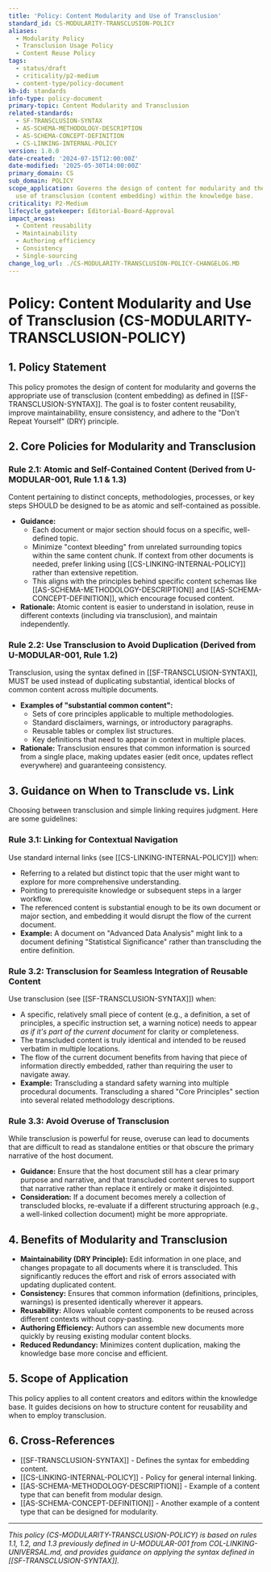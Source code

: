 ```yaml
---
title: 'Policy: Content Modularity and Use of Transclusion'
standard_id: CS-MODULARITY-TRANSCLUSION-POLICY
aliases:
  - Modularity Policy
  - Transclusion Usage Policy
  - Content Reuse Policy
tags:
  - status/draft
  - criticality/p2-medium
  - content-type/policy-document
kb-id: standards
info-type: policy-document
primary-topic: Content Modularity and Transclusion
related-standards:
  - SF-TRANSCLUSION-SYNTAX
  - AS-SCHEMA-METHODOLOGY-DESCRIPTION
  - AS-SCHEMA-CONCEPT-DEFINITION
  - CS-LINKING-INTERNAL-POLICY
version: 1.0.0
date-created: '2024-07-15T12:00:00Z'
date-modified: '2025-05-30T14:00:00Z'
primary_domain: CS
sub_domain: POLICY
scope_application: Governs the design of content for modularity and the appropriate
  use of transclusion (content embedding) within the knowledge base.
criticality: P2-Medium
lifecycle_gatekeeper: Editorial-Board-Approval
impact_areas:
  - Content reusability
  - Maintainability
  - Authoring efficiency
  - Consistency
  - Single-sourcing
change_log_url: ./CS-MODULARITY-TRANSCLUSION-POLICY-CHANGELOG.MD
---
```

# Policy: Content Modularity and Use of Transclusion (CS-MODULARITY-TRANSCLUSION-POLICY)

## 1. Policy Statement

This policy promotes the design of content for modularity and governs the appropriate use of transclusion (content embedding) as defined in [[SF-TRANSCLUSION-SYNTAX]]. The goal is to foster content reusability, improve maintainability, ensure consistency, and adhere to the "Don't Repeat Yourself" (DRY) principle.

## 2. Core Policies for Modularity and Transclusion

### Rule 2.1: Atomic and Self-Contained Content (Derived from U-MODULAR-001, Rule 1.1 & 1.3)
Content pertaining to distinct concepts, methodologies, processes, or key steps SHOULD be designed to be as atomic and self-contained as possible.
*   **Guidance:**
    *   Each document or major section should focus on a specific, well-defined topic.
    *   Minimize "context bleeding" from unrelated surrounding topics within the same content chunk. If context from other documents is needed, prefer linking using [[CS-LINKING-INTERNAL-POLICY]] rather than extensive repetition.
    *   This aligns with the principles behind specific content schemas like [[AS-SCHEMA-METHODOLOGY-DESCRIPTION]] and [[AS-SCHEMA-CONCEPT-DEFINITION]], which encourage focused content.
*   **Rationale:** Atomic content is easier to understand in isolation, reuse in different contexts (including via transclusion), and maintain independently.

### Rule 2.2: Use Transclusion to Avoid Duplication (Derived from U-MODULAR-001, Rule 1.2)
Transclusion, using the syntax defined in [[SF-TRANSCLUSION-SYNTAX]], MUST be used instead of duplicating substantial, identical blocks of common content across multiple documents.
*   **Examples of "substantial common content":**
    *   Sets of core principles applicable to multiple methodologies.
    *   Standard disclaimers, warnings, or introductory paragraphs.
    *   Reusable tables or complex list structures.
    *   Key definitions that need to appear in context in multiple places.
*   **Rationale:** Transclusion ensures that common information is sourced from a single place, making updates easier (edit once, updates reflect everywhere) and guaranteeing consistency.

## 3. Guidance on When to Transclude vs. Link

Choosing between transclusion and simple linking requires judgment. Here are some guidelines:

### Rule 3.1: Linking for Contextual Navigation
Use standard internal links (see [[CS-LINKING-INTERNAL-POLICY]]) when:
*   Referring to a related but distinct topic that the user might want to explore for more comprehensive understanding.
*   Pointing to prerequisite knowledge or subsequent steps in a larger workflow.
*   The referenced content is substantial enough to be its own document or major section, and embedding it would disrupt the flow of the current document.
*   **Example:** A document on "Advanced Data Analysis" might link to a document defining "Statistical Significance" rather than transcluding the entire definition.

### Rule 3.2: Transclusion for Seamless Integration of Reusable Content
Use transclusion (see [[SF-TRANSCLUSION-SYNTAX]]) when:
*   A specific, relatively small piece of content (e.g., a definition, a set of principles, a specific instruction set, a warning notice) needs to appear *as if it's part of the current document* for clarity or completeness.
*   The transcluded content is truly identical and intended to be reused verbatim in multiple locations.
*   The flow of the current document benefits from having that piece of information directly embedded, rather than requiring the user to navigate away.
*   **Example:** Transcluding a standard safety warning into multiple procedural documents. Transcluding a shared "Core Principles" section into several related methodology descriptions.

### Rule 3.3: Avoid Overuse of Transclusion
While transclusion is powerful for reuse, overuse can lead to documents that are difficult to read as standalone entities or that obscure the primary narrative of the host document.
*   **Guidance:** Ensure that the host document still has a clear primary purpose and narrative, and that transcluded content serves to support that narrative rather than replace it entirely or make it disjointed.
*   **Consideration:** If a document becomes merely a collection of transcluded blocks, re-evaluate if a different structuring approach (e.g., a well-linked collection document) might be more appropriate.

## 4. Benefits of Modularity and Transclusion

*   **Maintainability (DRY Principle):** Edit information in one place, and changes propagate to all documents where it is transcluded. This significantly reduces the effort and risk of errors associated with updating duplicated content.
*   **Consistency:** Ensures that common information (definitions, principles, warnings) is presented identically wherever it appears.
*   **Reusability:** Allows valuable content components to be reused across different contexts without copy-pasting.
*   **Authoring Efficiency:** Authors can assemble new documents more quickly by reusing existing modular content blocks.
*   **Reduced Redundancy:** Minimizes content duplication, making the knowledge base more concise and efficient.

## 5. Scope of Application

This policy applies to all content creators and editors within the knowledge base. It guides decisions on how to structure content for reusability and when to employ transclusion.

## 6. Cross-References
- [[SF-TRANSCLUSION-SYNTAX]] - Defines the syntax for embedding content.
- [[CS-LINKING-INTERNAL-POLICY]] - Policy for general internal linking.
- [[AS-SCHEMA-METHODOLOGY-DESCRIPTION]] - Example of a content type that can benefit from modular design.
- [[AS-SCHEMA-CONCEPT-DEFINITION]] - Another example of a content type that can be designed for modularity.

---
*This policy (CS-MODULARITY-TRANSCLUSION-POLICY) is based on rules 1.1, 1.2, and 1.3 previously defined in U-MODULAR-001 from COL-LINKING-UNIVERSAL.md, and provides guidance on applying the syntax defined in [[SF-TRANSCLUSION-SYNTAX]].*

